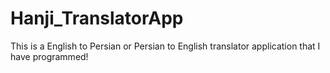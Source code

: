 # Hanji_TranslatorApp
This is a English to Persian or Persian to English translator application that I have programmed!
